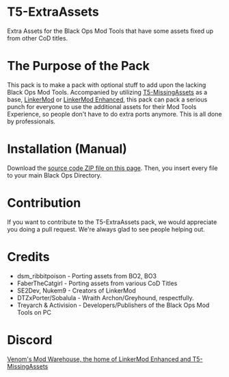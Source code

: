 # T5-ExtraAssets
Extra Assets for the Black Ops Mod Tools that have some assets fixed up from other CoD titles.

# The Purpose of the Pack
This pack is to make a pack with optional stuff to add upon the lacking Black Ops Mod Tools. Accompanied by utilizing [T5-MissingAssets](https://github.com/VenomModding/T5-MissingAssets) as a base, [LinkerMod](https://github.com/Nukem9/LinkerMod) or [LinkerMod Enhanced](https://github.com/ribbitpoison/LinkerMod-Enhanced), this pack can pack a serious punch for everyone to use the additional assets for their Mod Tools Experience, so people don't have to do extra ports anymore. This is all done by professionals.

# Installation (Manual)
Download the [source code ZIP file on this page](https://github.com/VenomModding/T5-ExtraAssets). Then, you insert every file to your main Black Ops Directory.

# Contribution
If you want to contribute to the T5-ExtraAssets pack, we would appreciate you doing a pull request. We're always glad to see people helping out.

# Credits
- dsm_ribbitpoison - Porting assets from BO2, BO3
- FaberTheCatgirl - Porting assets from various CoD Titles
- SE2Dev, Nukem9 - Creators of LinkerMod
- DTZxPorter/Sobalula - Wraith Archon/Greyhound, respectfully.
- Treyarch & Activision - Developers/Publishers of the Black Ops Mod Tools on PC

# Discord
[Venom's Mod Warehouse, the home of LinkerMod Enhanced and T5-MissingAssets](https://discord.gg/NSsYXecFxf)
